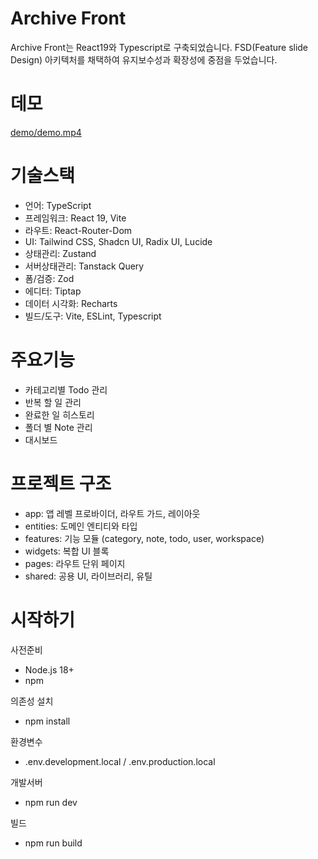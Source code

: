 # Archive Front

Archive Front는 React19와 Typescript로 구축되었습니다.
FSD(Feature slide Design) 아키텍처를 채택하여 유지보수성과 확장성에 중점을 두었습니다.

# 데모
[demo/demo.mp4](demo/demo.mp4)

# 기술스택
- 언어: TypeScript
- 프레임워크: React 19, Vite
- 라우트: React-Router-Dom
- UI: Tailwind CSS, Shadcn UI, Radix UI, Lucide
- 상태관리: Zustand
- 서버상태관리: Tanstack Query
- 폼/검증: Zod
- 에디터: Tiptap
- 데이터 시각화: Recharts
- 빌드/도구: Vite, ESLint, Typescript

# 주요기능
- 카테고리별 Todo 관리
- 반복 할 일 관리
- 완료한 일 히스토리
- 폴더 별 Note 관리
- 대시보드

# 프로젝트 구조
- app: 앱 레벨 프로바이더, 라우트 가드, 레이아웃
- entities: 도메인 엔티티와 타입
- features: 기능 모듈 (category, note, todo, user, workspace)
- widgets: 복합 UI 블록
- pages: 라우트 단위 페이지
- shared: 공용 UI, 라이브러리, 유틸

# 시작하기
사전준비
- Node.js 18+ 
- npm

의존성 설치
- npm install

환경변수
- .env.development.local / .env.production.local 

개발서버
- npm run dev

빌드
- npm run build


